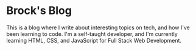 # Brock's Blog

This is a blog where I write about interesting topics on tech, and how I've been learning to code. I'm a self-taught developer, and I'm currently learning HTML, CSS, and JavaScript for Full Stack Web Development.